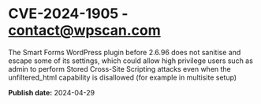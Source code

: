 # CVE-2024-1905 - contact@wpscan.com

The Smart Forms  WordPress plugin before 2.6.96 does not sanitise and escape some of its settings, which could allow high privilege users such as admin to perform Stored Cross-Site Scripting attacks even when the unfiltered_html capability is disallowed (for example in multisite setup)

**Publish date:** 2024-04-29
